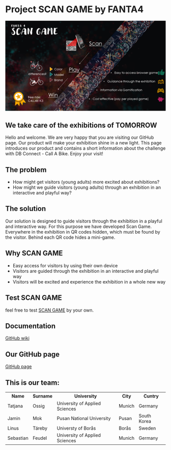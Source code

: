 # Project SCAN GAME by FANTA4

![pitch image](images/pitch.png)

## We take care of the exhibitions of TOMORROW

Hello and welcome. We are very happy that you are visiting our GitHub page. Our product will make your exhibition shine in a new light. This page introduces our product and contains a short information about the challenge with DB Connect - Call A Bike. Enjoy your visit!

## The problem

- How might get visitors (young adults) more excited about exhibitions?
- How might we guide visitors (young adults) through an exhibition in an interactive and playful way?

## The solution

Our solution is designed to guide visitors through the exhibition in a playful and interactive way. For this purpose we have developed Scan Game. Everywhere in the exhibition in QR codes hidden, which must be found by the visitor. Behind each QR code hides a mini-game.

## Why SCAN GAME

- Easy access for visitors by using their own device
- Visitors are guided through the exhibition in an interactive and playful way
- Visitors will be excited and experience the exhibition in a whole new way

## Test SCAN GAME

 feel free to test <a href="https://github.com/Real-Projects-Digitalization/FANTA4/wiki/3.1)-Prototype-Instructions">SCAN GAME</a> by your own.

## Documentation

[GitHub wiki](https://github.com/Real-Projects-Digitalization/FANTA4/wiki)

## Our GitHub page

[GitHub page](https://real-projects-digitalization.github.io/FANTA4/)

## This is our team:

<table>
  <tr>
    <th> Name </th>
    <th> Surname </th>
    <th> University </th>
    <th> City </th>
    <th> Cuntry </th>
  </tr>
  <tr>
    <td> Tatjana </td>
    <td> Ossig </td>
    <td >University of Applied Sciences </td>
    <td> Munich </td>
    <td> Germany </td>
  </tr>
  <tr>
    <td> Jamin </td>
    <td> Mok </td>
    <td> Pusan National University </td>
    <td> Pusan </td>
    <td> South Korea </td>
  </tr>
  <tr>
    <td>Linus </td>
    <td>Täreby </td>
    <td>Universty of Borås </td>
    <td>Borås </td>
    <td>Sweden </td>
  </tr>
  <tr>
    <td>Sebastian </td>
    <td>Feudel </td>
    <td>University of Applied Sciences </td>
    <td>Munich </td>
    <td>Germany </td>
  </tr>
</table>
